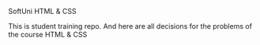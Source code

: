 SoftUni HTML & CSS


This is student training repo. And here are all decisions for the problems of the course HTML & CSS
